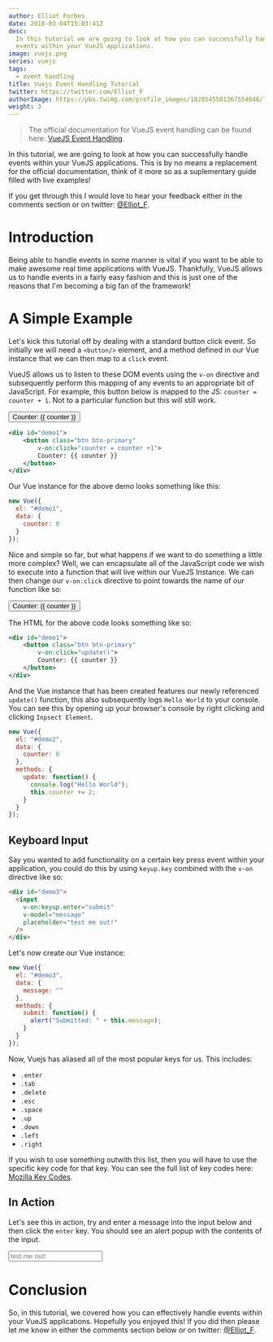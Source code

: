 ```yaml
---
author: Elliot Forbes
date: 2018-03-04T15:03:41Z
desc:
  In this tutorial we are going to look at how you can successfully handle
  events within your VueJS applications.
image: vuejs.png
series: vuejs
tags:
  - event handling
title: Vuejs Event Handling Tutorial
twitter: https://twitter.com/Elliot_F
authorImage: https://pbs.twimg.com/profile_images/1028545501367554048/lzr43cQv_400x400.jpg
weight: 3
---
```


> The official documentation for VueJS event handling can be found here:
> [VueJS Event Handling](https://vuejs.org/v2/guide/events.html).

In this tutorial, we are going to look at how you can successfully handle events
within your VueJS applications. This is by no means a replacement for the
official documentation, think of it more so as a suplementary guide filled with
live examples!

If you get through this I would love to hear your feedback either in the
comments section or on twitter: [@Elliot_F](https://twitter.com/Elliot_F).

# Introduction

Being able to handle events in some manner is vital if you want to be able to
make awesome real time applications with VueJS. Thankfully, VueJS allows us to
handle events in a fairly easy fashion and this is just one of the reasons that
I'm becoming a big fan of the framework!

# A Simple Example

Let's kick this tutorial off by dealing with a standard button click event. So
initially we will need a `<button/>` element, and a method defined in our Vue
instance that we can then map to a `click` event.

VueJS allows us to listen to these DOM events using the `v-on` directive and
subsequently perform this mapping of any events to an appropriate bit of
JavaScript. For example, this button below is mapped to the JS:
`counter = counter + 1`. Not to a particular function but this will still work.

<div id="demo1">
    <button class="btn btn-primary" v-on:click="counter = counter +1">Counter: {{ counter }}</button>
</div>

```xml
<div id="demo1">
    <button class="btn btn-primary"
        v-on:click="counter = counter +1">
        Counter: {{ counter }}
    </button>
</div>
```

Our Vue instance for the above demo looks something like this:

```js
new Vue({
  el: "#demo1",
  data: {
    counter: 0
  }
});
```

Nice and simple so far, but what happens if we want to do something a little
more complex? Well, we can encapsulate all of the JavaScript code we wish to
execute into a function that will live within our VueJS Instance. We can then
change our `v-on:click` directive to point towards the name of our function like
so:

<div id="demo2">
    <button class="btn btn-primary" v-on:click="update()">Counter: {{ counter }}</button>
</div>

The HTML for the above code looks something like so:

```xml
<div id="demo1">
    <button class="btn btn-primary"
        v-on:click="update()">
        Counter: {{ counter }}
    </button>
</div>
```

And the Vue instance that has been created features our newly referenced
`update()` function, this also subsequently logs `Hello World` to your console.
You can see this by opening up your browser's console by right clicking and
clicking `Inpsect Element`.

```js
new Vue({
  el: "#demo2",
  data: {
    counter: 0
  },
  methods: {
    update: function() {
      console.log("Hello World");
      this.counter += 2;
    }
  }
});
```

## Keyboard Input

Say you wanted to add functionality on a certain key press event within your
application, you could do this by using `keyup.key` combined with the `v-on`
directive like so:

```html
<div id="demo3">
  <input
    v-on:keyup.enter="submit"
    v-model="message"
    placeholder="test me out!"
  />
</div>
```

Let's now create our Vue instance:

```js
new Vue({
  el: "#demo3",
  data: {
    message: ""
  },
  methods: {
    submit: function() {
      alert("Submitted: " + this.message);
    }
  }
});
```

Now, Vuejs has aliased all of the most popular keys for us. This includes:

- `.enter`
- `.tab`
- `.delete`
- `.esc`
- `.space`
- `.up`
- `.down`
- `.left`
- `.right`

If you wish to use something outwith this list, then you will have to use the
specific key code for that key. You can see the full list of key codes here:
[Mozilla Key Codes](https://developer.mozilla.org/en-US/docs/Web/API/KeyboardEvent/keyCode).

## In Action

Let's see this in action, try and enter a message into the input below and then
click the `enter` key. You should see an alert popup with the contents of the
input.

<div id="demo3">
    <input v-on:keyup.enter="submit" v-model="message" placeholder="test me out!">
</div>

# Conclusion

So, in this tutorial, we covered how you can effectively handle events within
your VueJS applications. Hopefully you enjoyed this! If you did then please let
me know in either the comments section below or on twitter:
[@Elliot_F](https://twitter.com/Elliot_F).

<script>
new Vue({
    el: '#demo1',
    data: {
        counter: 0
    }
})

new Vue({
    el: '#demo2',
    data: {
        counter: 0
    },
    methods: {
        update: function() {
            console.log("Hello World")
            this.counter += 2
        }
    }
})

new Vue({
    el: '#demo3',
    data:{
        message: ''
    },
    methods: {
        submit: function() {
            alert('Submitted: ' + this.message)
        }
    }
})
</script>
